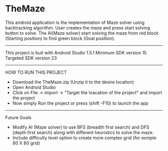 # TheMaze
This android application is the implementation of Maze solver using backtracking algorithm.
User creates the maze and press start solving button to solve.
The AI(Maze solver) start solving the maze from red block (Starting position) to find green block (Goal position).

************************************************
This project is buit with Android Studio 1.5.1
Minimum SDK version  15
Targeted SDK version 23

****************************************************************************************
HOW TO RUN THIS PROJECT

- Download the TheMaze.zip (Unzip it to the desire location)
- Open Android Studio
- Click on File -> import -> "Target the loacation of the project" and import the project
- Now simply Run the project or press (shift -F10) to launch the app
*****************************************************************************************

Future Goals
 - Modify AI (Maze solver) to use BFS (breadth first search) and DFS (depth first search) along with different heuristics to solve the maze.
 - Include difficulty level option to create more complex grid (for exmple 80 X 80 grid)
 
